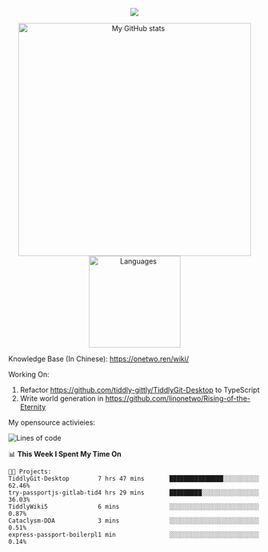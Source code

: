 <a href="https://github.com/linonetwo">
    <p align="center">
        <img src="https://github-profile-trophy.vercel.app/?username=linonetwo&column=7&theme=onedark"/>
    </p>
</a>
<a align="center" href="https://github.com/linonetwo">
  <p align="center">
    <img src="https://github-readme-stats.vercel.app/api?username=linonetwo&show_icons=true&count_private=true" alt="My GitHub stats" width="465"/>
    <img src="https://github-readme-stats.vercel.app/api/top-langs/?username=linonetwo&layout=compact&langs_count=10" alt="Languages" height="183">
  </p>
</a>

Knowledge Base (In Chinese): https://onetwo.ren/wiki/

Working On: 

1. Refactor https://github.com/tiddly-gittly/TiddlyGit-Desktop to TypeScript
1. Write world generation in https://github.com/linonetwo/Rising-of-the-Eternity

My opensource activieies:

<!--START_SECTION:waka-->
![Lines of code](https://img.shields.io/badge/From%20Hello%20World%20I%27ve%20Written-2.5%20million%20lines%20of%20code-blue)

📊 **This Week I Spent My Time On** 

```text
🐱‍💻 Projects: 
TiddlyGit-Desktop        7 hrs 47 mins       ███████████████░░░░░░░░░░   62.46% 
try-passportjs-gitlab-tid4 hrs 29 mins       █████████░░░░░░░░░░░░░░░░   36.03% 
TiddlyWiki5              6 mins              ░░░░░░░░░░░░░░░░░░░░░░░░░   0.87% 
Cataclysm-DDA            3 mins              ░░░░░░░░░░░░░░░░░░░░░░░░░   0.51% 
express-passport-boilerpl1 min               ░░░░░░░░░░░░░░░░░░░░░░░░░   0.14%

```


<!--END_SECTION:waka-->
